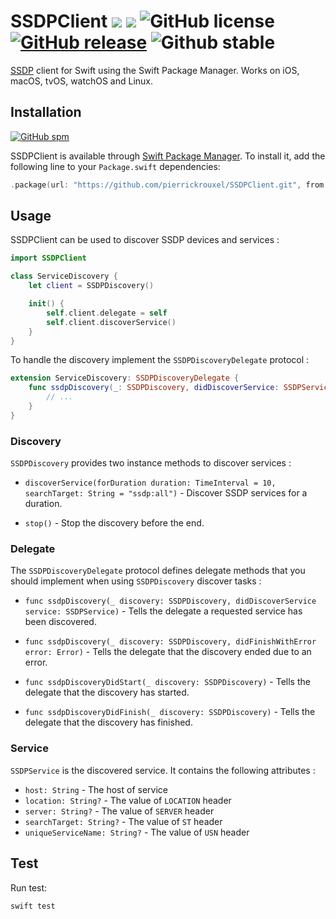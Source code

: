 # SSDPClient ![](https://img.shields.io/badge/swift-4.0-orange.svg) ![](https://img.shields.io/badge/plataforms-iOS%20%7C%20macOS%20%7C%20tvOS%20%7C%20watchOS%20%7C%20linux-lightgrey.svg) ![GitHub license](https://img.shields.io/badge/license-MIT-blue.svg) [![GitHub release](https://img.shields.io/badge/version-v0.2.2-brightgreen.svg)](https://github.com/pierrickrouxel/SSDPClient/releases) ![Github stable](https://img.shields.io/badge/stable-true-brightgreen.svg)

[SSDP](https://en.wikipedia.org/wiki/Simple_Service_Discovery_Protocol) client for Swift using the Swift Package Manager. Works on iOS, macOS, tvOS, watchOS and Linux.

## Installation
[![GitHub spm](https://img.shields.io/badge/spm-supported-brightgreen.svg)](https://swift.org/package-manager/)

SSDPClient is available through [Swift Package Manager](https://swift.org/package-manager/). To install it, add the following line to your `Package.swift` dependencies:

```swift
.package(url: "https://github.com/pierrickrouxel/SSDPClient.git", from: "0.2.2")
```

## Usage
SSDPClient can be used to discover SSDP devices and services :

```swift
import SSDPClient

class ServiceDiscovery {
    let client = SSDPDiscovery()

    init() {
        self.client.delegate = self
        self.client.discoverService()
    }
}
```

To handle the discovery implement the `SSDPDiscoveryDelegate` protocol :

```swift
extension ServiceDiscovery: SSDPDiscoveryDelegate {
    func ssdpDiscovery(_: SSDPDiscovery, didDiscoverService: SSDPService) {
        // ...
    }
}
```

### Discovery
`SSDPDiscovery` provides two instance methods to discover services :

* `discoverService(forDuration duration: TimeInterval = 10, searchTarget: String = "ssdp:all")` - Discover SSDP services for a duration.

* `stop()` - Stop the discovery before the end.

### Delegate
The `SSDPDiscoveryDelegate` protocol defines delegate methods that you should implement when using `SSDPDiscovery` discover tasks :

* `func ssdpDiscovery(_ discovery: SSDPDiscovery, didDiscoverService service: SSDPService)` - Tells the delegate a requested service has been discovered.

* `func ssdpDiscovery(_ discovery: SSDPDiscovery, didFinishWithError error: Error)` - Tells the delegate that the discovery ended due to an error.

* `func ssdpDiscoveryDidStart(_ discovery: SSDPDiscovery)` - Tells the delegate that the discovery has started.

* `func ssdpDiscoveryDidFinish(_ discovery: SSDPDiscovery)` - Tells the delegate that the discovery has finished.

### Service
`SSDPService` is the discovered service. It contains the following attributes :

* `host: String` - The host of service
* `location: String?` - The value of `LOCATION` header
* `server: String?` - The value of `SERVER` header
* `searchTarget: String?` - The value of `ST` header
* `uniqueServiceName: String?` - The value of `USN` header

## Test
Run test:

```swift
swift test
```
